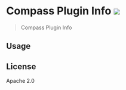 # Compass Plugin Info [![][travis_img]][travis_url]

> Compass Plugin Info

## Usage

## License

Apache 2.0

[travis_img]: https://travis-ci.org/mongodb-js/compass-plugin-info.svg
[travis_url]: https://travis-ci.org/mongodb-js/compass-plugin-info

